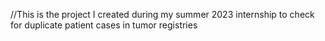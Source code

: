 //This is the project I created during my summer 2023 internship to check for duplicate patient cases in tumor registries
